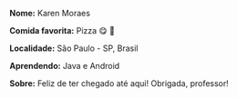 **Nome:** Karen Moraes

**Comida favorita:** Pizza :yum: :pizza:

**Localidade:** São Paulo - SP, Brasil

**Aprendendo:** Java e Android

**Sobre:** Feliz de ter chegado até aqui! Obrigada, professor!
